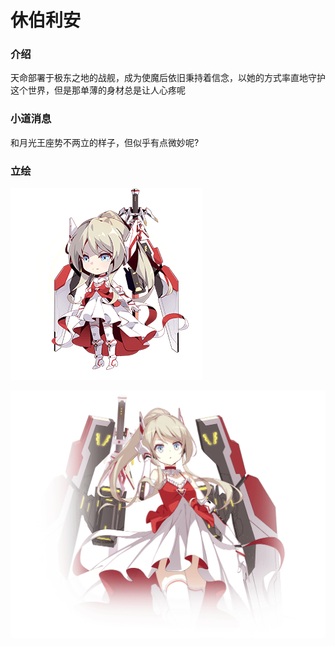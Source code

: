 # 休伯利安

### 介绍

天命部署于极东之地的战舰，成为使魔后依旧秉持着信念，以她的方式率直地守护这个世界，但是那单薄的身材总是让人心疼呢

### 小道消息

和月光王座势不两立的样子，但似乎有点微妙呢?

### 立绘

![](../../../.gitbook/assets/b10-1.png)

![](../../../.gitbook/assets/b10-3%20%281%29.png)

